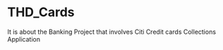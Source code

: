 # THD_Cards
It is about the Banking Project that involves Citi Credit cards Collections Application
